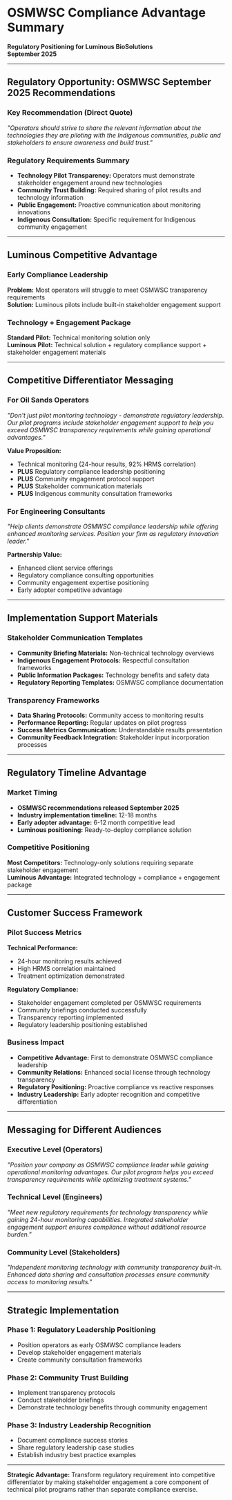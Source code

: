 # OSMWSC Compliance Advantage Summary

**Regulatory Positioning for Luminous BioSolutions**  
**September 2025**

---

## **Regulatory Opportunity: OSMWSC September 2025 Recommendations**

### **Key Recommendation (Direct Quote)**
*"Operators should strive to share the relevant information about the technologies they are piloting with the Indigenous communities, public and stakeholders to ensure awareness and build trust."*

### **Regulatory Requirements Summary**
- **Technology Pilot Transparency:** Operators must demonstrate stakeholder engagement around new technologies
- **Community Trust Building:** Required sharing of pilot results and technology information  
- **Public Engagement:** Proactive communication about monitoring innovations
- **Indigenous Consultation:** Specific requirement for Indigenous community engagement

---

## **Luminous Competitive Advantage**

### **Early Compliance Leadership**
**Problem:** Most operators will struggle to meet OSMWSC transparency requirements  
**Solution:** Luminous pilots include built-in stakeholder engagement support

### **Technology + Engagement Package**
**Standard Pilot:** Technical monitoring solution only  
**Luminous Pilot:** Technical solution + regulatory compliance support + stakeholder engagement materials

---

## **Competitive Differentiator Messaging**

### **For Oil Sands Operators**
*"Don't just pilot monitoring technology - demonstrate regulatory leadership. Our pilot programs include stakeholder engagement support to help you exceed OSMWSC transparency requirements while gaining operational advantages."*

**Value Proposition:**
- Technical monitoring (24-hour results, 92% HRMS correlation)
- **PLUS** Regulatory compliance leadership positioning
- **PLUS** Community engagement protocol support  
- **PLUS** Stakeholder communication materials
- **PLUS** Indigenous community consultation frameworks

### **For Engineering Consultants**
*"Help clients demonstrate OSMWSC compliance leadership while offering enhanced monitoring services. Position your firm as regulatory innovation leader."*

**Partnership Value:**
- Enhanced client service offerings
- Regulatory compliance consulting opportunities
- Community engagement expertise positioning
- Early adopter competitive advantage

---

## **Implementation Support Materials**

### **Stakeholder Communication Templates**
- **Community Briefing Materials:** Non-technical technology overviews
- **Indigenous Engagement Protocols:** Respectful consultation frameworks
- **Public Information Packages:** Technology benefits and safety data
- **Regulatory Reporting Templates:** OSMWSC compliance documentation

### **Transparency Frameworks**
- **Data Sharing Protocols:** Community access to monitoring results  
- **Performance Reporting:** Regular updates on pilot progress
- **Success Metrics Communication:** Understandable results presentation
- **Community Feedback Integration:** Stakeholder input incorporation processes

---

## **Regulatory Timeline Advantage**

### **Market Timing**
- **OSMWSC recommendations released September 2025**
- **Industry implementation timeline:** 12-18 months
- **Early adopter advantage:** 6-12 month competitive lead
- **Luminous positioning:** Ready-to-deploy compliance solution

### **Competitive Positioning**
**Most Competitors:** Technology-only solutions requiring separate stakeholder engagement  
**Luminous Advantage:** Integrated technology + compliance + engagement package

---

## **Customer Success Framework**

### **Pilot Success Metrics**
**Technical Performance:**
- 24-hour monitoring results achieved
- High HRMS correlation maintained  
- Treatment optimization demonstrated

**Regulatory Compliance:**
- Stakeholder engagement completed per OSMWSC requirements
- Community briefings conducted successfully
- Transparency reporting implemented
- Regulatory leadership positioning established

### **Business Impact**
- **Competitive Advantage:** First to demonstrate OSMWSC compliance leadership
- **Community Relations:** Enhanced social license through technology transparency
- **Regulatory Positioning:** Proactive compliance vs reactive responses
- **Industry Leadership:** Early adopter recognition and competitive differentiation

---

## **Messaging for Different Audiences**

### **Executive Level (Operators)**
*"Position your company as OSMWSC compliance leader while gaining operational monitoring advantages. Our pilot program helps you exceed transparency requirements while optimizing treatment systems."*

### **Technical Level (Engineers)**
*"Meet new regulatory requirements for technology transparency while gaining 24-hour monitoring capabilities. Integrated stakeholder engagement support ensures compliance without additional resource burden."*

### **Community Level (Stakeholders)**
*"Independent monitoring technology with community transparency built-in. Enhanced data sharing and consultation processes ensure community access to monitoring results."*

---

## **Strategic Implementation**

### **Phase 1: Regulatory Leadership Positioning**
- Position operators as early OSMWSC compliance leaders
- Develop stakeholder engagement materials  
- Create community consultation frameworks

### **Phase 2: Community Trust Building**
- Implement transparency protocols
- Conduct stakeholder briefings
- Demonstrate technology benefits through community engagement

### **Phase 3: Industry Leadership Recognition**
- Document compliance success stories
- Share regulatory leadership case studies  
- Establish industry best practice examples

---

**Strategic Advantage:** Transform regulatory requirement into competitive differentiator by making stakeholder engagement a core component of technical pilot programs rather than separate compliance exercise.